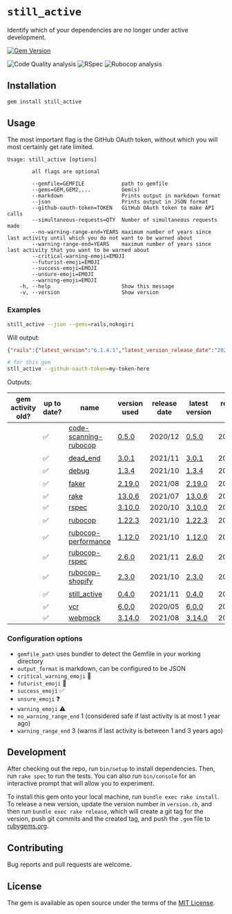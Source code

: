 # `still_active`

Identify which of your dependencies are no longer under active development.

[![Gem Version](https://badge.fury.io/rb/still_active.svg)](https://badge.fury.io/rb/still_active)

![Code Quality analysis](https://github.com/SeanLF/still_active/actions/workflows/codeql-analysis.yml/badge.svg)
![RSpec](https://github.com/SeanLF/still_active/actions/workflows/rspec.yml/badge.svg)
![Rubocop analysis](https://github.com/SeanLF/still_active/actions/workflows/rubocop-analysis.yml/badge.svg)

## Installation

```bash
gem install still_active
```

## Usage

The most important flag is the GitHub OAuth token, without which you will most certainly get rate limited.

```text
Usage: still_active [options]

        all flags are optional

        --gemfile=GEMFILE            path to gemfile
        --gems=GEM,GEM2,...          Gem(s)
        --markdown                   Prints output in markdown format
        --json                       Prints output in JSON format
        --github-oauth-token=TOKEN   GitHub OAuth token to make API calls
        --simultaneous-requests=QTY  Number of simultaneous requests made
        --no-warning-range-end=YEARS maximum number of years since last activity until which you do not want to be warned about 
        --warning-range-end=YEARS    maximum number of years since last activity that you want to be warned about
        --critical-warning-emoji=EMOJI
        --futurist-emoji=EMOJI
        --success-emoji=EMOJI
        --unsure-emoji=EMOJI
        --warning-emoji=EMOJI
    -h, --help                       Show this message
    -v, --version                    Show version
```

### Examples

```bash
still_active --json --gems=rails,nokogiri
```

Will output:

```json
{"rails":{"latest_version":"6.1.4.1","latest_version_release_date":"2021-08-19 16:27:05 UTC","latest_pre_release_version":"7.0.0.alpha2","latest_pre_release_version_release_date":"2021-09-15 23:16:26 UTC","repository_url":"https://github.com/rails/rails","last_commit_date":"2021-11-06 09:16:40 UTC","ruby_gems_url":"https://rubygems.org/gems/rails"},"nokogiri":{"latest_version":"1.12.5","latest_version_release_date":"2021-09-27 19:03:57 UTC","latest_pre_release_version":"1.12.0.rc1","latest_pre_release_version_release_date":"2021-07-09 20:00:11 UTC","repository_url":"https://github.com/sparklemotion/nokogiri","last_commit_date":"2021-11-06 16:44:55 UTC","ruby_gems_url":"https://rubygems.org/gems/nokogiri"}}
```

```bash
# for this gem
stll_active --github-oauth-token=my-token-here
```

Outputs:

| gem activity old? | up to date? | name                                                                       | version used                                                            | release date | latest version                                                          | release date | latest pre-release version                                              | release date | last commit date                                             |
| ----------------- | ----------- | -------------------------------------------------------------------------- | ----------------------------------------------------------------------- | ------------ | ----------------------------------------------------------------------- | ------------ | ----------------------------------------------------------------------- | ------------ | ------------------------------------------------------------ |
|                   | ✅           | [code-scanning-rubocop](https://github.com/arthurnn/code-scanning-rubocop) | [0.5.0](https://rubygems.org/gems/code-scanning-rubocop/versions/0.5.0) | 2020/12      | [0.5.0](https://rubygems.org/gems/code-scanning-rubocop/versions/0.5.0) | 2020/12      | ❓                                                                       | ❓            | [2020/12](https://github.com/arthurnn/code-scanning-rubocop) |
|                   | ✅           | [dead_end](https://github.com/zombocom/dead_end)                           | [3.0.1](https://rubygems.org/gems/dead_end/versions/3.0.1)              | 2021/11      | [3.0.1](https://rubygems.org/gems/dead_end/versions/3.0.1)              | 2021/11      | ❓                                                                       | ❓            | [2021/11](https://github.com/zombocom/dead_end)              |
|                   | ✅           | [debug](https://github.com/ruby/debug)                                     | [1.3.4](https://rubygems.org/gems/debug/versions/1.3.4)                 | 2021/10      | [1.3.4](https://rubygems.org/gems/debug/versions/1.3.4)                 | 2021/10      | [1.0.0.rc2](https://rubygems.org/gems/debug/versions/1.0.0.rc2)         | 2021/09      | [2021/11](https://github.com/ruby/debug)                     |
|                   | ✅           | [faker](https://github.com/faker-ruby/faker)                               | [2.19.0](https://rubygems.org/gems/faker/versions/2.19.0)               | 2021/08      | [2.19.0](https://rubygems.org/gems/faker/versions/2.19.0)               | 2021/08      | ❓                                                                       | ❓            | [2021/11](https://github.com/faker-ruby/faker)               |
|                   | ✅           | [rake](https://github.com/ruby/rake)                                       | [13.0.6](https://rubygems.org/gems/rake/versions/13.0.6)                | 2021/07      | [13.0.6](https://rubygems.org/gems/rake/versions/13.0.6)                | 2021/07      | [13.0.0.pre.1](https://rubygems.org/gems/rake/versions/13.0.0.pre.1)    | 2019/09      | [2021/07](https://github.com/ruby/rake)                      |
|                   | ✅           | [rspec](https://github.com/rspec/rspec)                                    | [3.10.0](https://rubygems.org/gems/rspec/versions/3.10.0)               | 2020/10      | [3.10.0](https://rubygems.org/gems/rspec/versions/3.10.0)               | 2020/10      | [3.6.0.beta2](https://rubygems.org/gems/rspec/versions/3.6.0.beta2)     | 2016/12      | [2021/10](https://github.com/rspec/rspec)                    |
|                   | ✅           | [rubocop](https://github.com/rubocop/rubocop)                              | [1.22.3](https://rubygems.org/gems/rubocop/versions/1.22.3)             | 2021/10      | [1.22.3](https://rubygems.org/gems/rubocop/versions/1.22.3)             | 2021/10      | ❓                                                                       | ❓            | [2021/11](https://github.com/rubocop/rubocop)                |
|                   | ✅           | [rubocop-performance](https://github.com/rubocop/rubocop-performance)      | [1.12.0](https://rubygems.org/gems/rubocop-performance/versions/1.12.0) | 2021/10      | [1.12.0](https://rubygems.org/gems/rubocop-performance/versions/1.12.0) | 2021/10      | ❓                                                                       | ❓            | [2021/11](https://github.com/rubocop/rubocop-performance)    |
|                   | ✅           | [rubocop-rspec](https://github.com/rubocop/rubocop-rspec)                  | [2.6.0](https://rubygems.org/gems/rubocop-rspec/versions/2.6.0)         | 2021/11      | [2.6.0](https://rubygems.org/gems/rubocop-rspec/versions/2.6.0)         | 2021/11      | [2.0.0.pre](https://rubygems.org/gems/rubocop-rspec/versions/2.0.0.pre) | 2020/10      | [2021/11](https://github.com/rubocop/rubocop-rspec)          |
|                   | ✅           | [rubocop-shopify](https://github.com/Shopify/ruby-style-guide)             | [2.3.0](https://rubygems.org/gems/rubocop-shopify/versions/2.3.0)       | 2021/10      | [2.3.0](https://rubygems.org/gems/rubocop-shopify/versions/2.3.0)       | 2021/10      | ❓                                                                       | ❓            | [2021/11](https://github.com/Shopify/ruby-style-guide)       |
|                   | ✅           | [still_active](https://github.com/SeanLF/still_active)                     | [0.4.0](https://rubygems.org/gems/still_active/versions/0.4.0)          | 2021/11      | [0.4.0](https://rubygems.org/gems/still_active/versions/0.4.0)          | 2021/11      | ❓                                                                       | ❓            | [2021/11](https://github.com/SeanLF/still_active)            |
|                   | ✅           | [vcr](https://github.com/vcr/vcr)                                          | [6.0.0](https://rubygems.org/gems/vcr/versions/6.0.0)                   | 2020/05      | [6.0.0](https://rubygems.org/gems/vcr/versions/6.0.0)                   | 2020/05      | [2.0.0.rc2](https://rubygems.org/gems/vcr/versions/2.0.0.rc2)           | 2012/02      | [2021/10](https://github.com/vcr/vcr)                        |
|                   | ✅           | [webmock](https://github.com/bblimke/webmock)                              | [3.14.0](https://rubygems.org/gems/webmock/versions/3.14.0)             | 2021/08      | [3.14.0](https://rubygems.org/gems/webmock/versions/3.14.0)             | 2021/08      | [2.0.0.beta2](https://rubygems.org/gems/webmock/versions/2.0.0.beta2)   | 2016/04      | [2021/09](https://github.com/bblimke/webmock)                |

### Configuration options

- `gemfile_path` uses bundler to detect the Gemfile in your working directory
- `output_format` is markdown, can be configured to be JSON
- `critical_warning_emoji` 🚩
- `futurist_emoji` 🔮
- `success_emoji` ✅
- `unsure_emoji` ❓
- `warning_emoji` ⚠️
- `no_warning_range_end` 1 (considered safe if last activity is at most 1 year ago)
- `warning_range_end`  3 (warns if last activity is between 1 and 3 years ago)

## Development

After checking out the repo, run `bin/setup` to install dependencies. Then, run `rake spec` to run the tests. You can also run `bin/console` for an interactive prompt that will allow you to experiment.

To install this gem onto your local machine, run `bundle exec rake install`. To release a new version, update the version number in `version.rb`, and then run `bundle exec rake release`, which will create a git tag for the version, push git commits and the created tag, and push the `.gem` file to [rubygems.org](https://rubygems.org).

## Contributing

Bug reports and pull requests are welcome.

## License

The gem is available as open source under the terms of the [MIT License](https://opensource.org/licenses/MIT).
